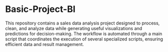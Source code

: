 # Basic-Project-BI
This repository contains a sales data analysis project designed to process, clean, and analyze data while generating useful visualizations and predictions for decision-making. The workflow is automated through a main script that coordinates the execution of several specialized scripts, ensuring efficient data and result management.
